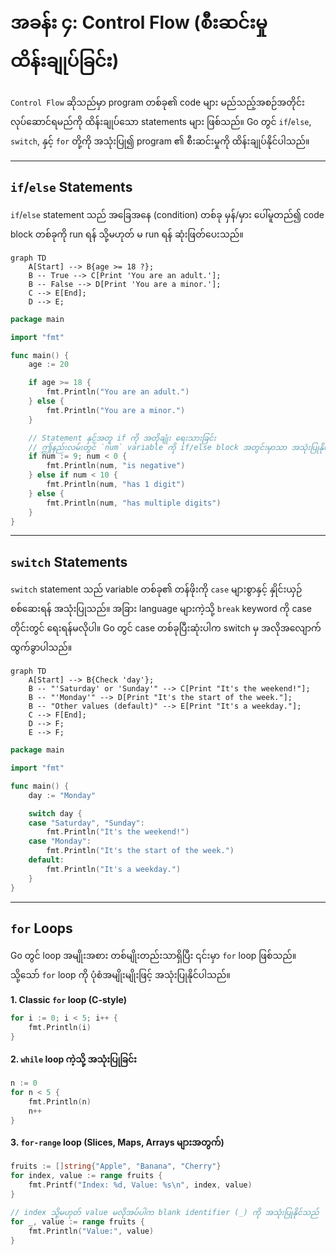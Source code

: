 # အခန်း ၄: Control Flow (စီးဆင်းမှု ထိန်းချုပ်ခြင်း)

`Control Flow` ဆိုသည်မှာ program တစ်ခု၏ code များ မည်သည့်အစဉ်အတိုင်း လုပ်ဆောင်ရမည်ကို ထိန်းချုပ်သော statements များ ဖြစ်သည်။ Go တွင် `if`/`else`, `switch`, နှင့် `for` တို့ကို အသုံးပြု၍ program ၏ စီးဆင်းမှုကို ထိန်းချုပ်နိုင်ပါသည်။

---

## `if`/`else` Statements

`if`/`else` statement သည် အခြေအနေ (condition) တစ်ခု မှန်/မှား ပေါ်မူတည်၍ code block တစ်ခုကို run ရန် သို့မဟုတ် မ run ရန် ဆုံးဖြတ်ပေးသည်။

```mermaid
graph TD
    A[Start] --> B{age >= 18 ?};
    B -- True --> C[Print 'You are an adult.'];
    B -- False --> D[Print 'You are a minor.'];
    C --> E[End];
    D --> E;
```
```go
package main

import "fmt"

func main() {
    age := 20

    if age >= 18 {
        fmt.Println("You are an adult.")
    } else {
        fmt.Println("You are a minor.")
    }

    // Statement နှင့်အတူ if ကို အတိုချုံး ရေးသားခြင်း
    // ဤနည်းလမ်းတွင် `num` variable ကို if/else block အတွင်းမှာသာ အသုံးပြုနိုင်သည်
    if num := 9; num < 0 {
        fmt.Println(num, "is negative")
    } else if num < 10 {
        fmt.Println(num, "has 1 digit")
    } else {
        fmt.Println(num, "has multiple digits")
    }
}
```

---

## `switch` Statements

`switch` statement သည် variable တစ်ခု၏ တန်ဖိုးကို `case` များစွာနှင့် နှိုင်းယှဉ်စစ်ဆေးရန် အသုံးပြုသည်။ အခြား language များကဲ့သို့ `break` keyword ကို case တိုင်းတွင် ရေးရန်မလိုပါ။ Go တွင် case တစ်ခုပြီးဆုံးပါက switch မှ အလိုအလျောက် ထွက်ခွာပါသည်။

```mermaid
graph TD
    A[Start] --> B{Check 'day'};
    B -- "'Saturday' or 'Sunday'" --> C[Print "It's the weekend!"];
    B -- "'Monday'" --> D[Print "It's the start of the week."];
    B -- "Other values (default)" --> E[Print "It's a weekday."];
    C --> F[End];
    D --> F;
    E --> F;
```
```go
package main

import "fmt"

func main() {
    day := "Monday"

    switch day {
    case "Saturday", "Sunday":
        fmt.Println("It's the weekend!")
    case "Monday":
        fmt.Println("It's the start of the week.")
    default:
        fmt.Println("It's a weekday.")
    }
}
```

---

## `for` Loops

Go တွင် loop အမျိုးအစား တစ်မျိုးတည်းသာရှိပြီး ၎င်းမှာ `for` loop ဖြစ်သည်။ သို့သော် `for` loop ကို ပုံစံအမျိုးမျိုးဖြင့် အသုံးပြုနိုင်ပါသည်။

**1. Classic `for` loop (C-style)**

```go
for i := 0; i < 5; i++ {
    fmt.Println(i)
}
```

**2. `while` loop ကဲ့သို့ အသုံးပြုခြင်း**

```go
n := 0
for n < 5 {
    fmt.Println(n)
    n++
}
```

**3. `for-range` loop (Slices, Maps, Arrays များအတွက်)**

```go
fruits := []string{"Apple", "Banana", "Cherry"}
for index, value := range fruits {
    fmt.Printf("Index: %d, Value: %s\n", index, value)
}

// index သို့မဟုတ် value မလိုအပ်ပါက blank identifier (_) ကို အသုံးပြုနိုင်သည်
for _, value := range fruits {
    fmt.Println("Value:", value)
}
```
